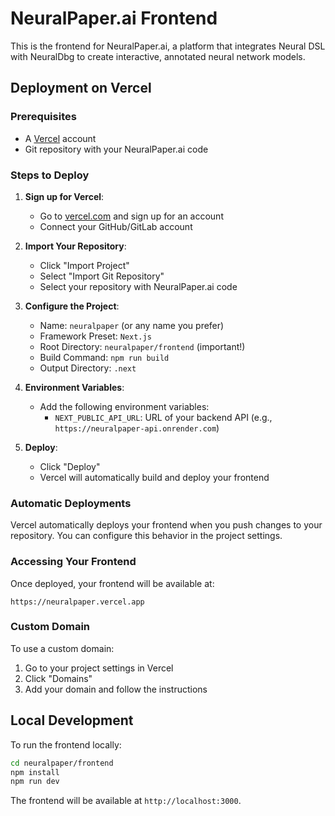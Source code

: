 # NeuralPaper.ai Frontend

This is the frontend for NeuralPaper.ai, a platform that integrates Neural DSL with NeuralDbg to create interactive, annotated neural network models.

## Deployment on Vercel

### Prerequisites

- A [Vercel](https://vercel.com) account
- Git repository with your NeuralPaper.ai code

### Steps to Deploy

1. **Sign up for Vercel**:
   - Go to [vercel.com](https://vercel.com) and sign up for an account
   - Connect your GitHub/GitLab account

2. **Import Your Repository**:
   - Click "Import Project"
   - Select "Import Git Repository"
   - Select your repository with NeuralPaper.ai code

3. **Configure the Project**:
   - Name: `neuralpaper` (or any name you prefer)
   - Framework Preset: `Next.js`
   - Root Directory: `neuralpaper/frontend` (important!)
   - Build Command: `npm run build`
   - Output Directory: `.next`

4. **Environment Variables**:
   - Add the following environment variables:
     - `NEXT_PUBLIC_API_URL`: URL of your backend API (e.g., `https://neuralpaper-api.onrender.com`)

5. **Deploy**:
   - Click "Deploy"
   - Vercel will automatically build and deploy your frontend

### Automatic Deployments

Vercel automatically deploys your frontend when you push changes to your repository. You can configure this behavior in the project settings.

### Accessing Your Frontend

Once deployed, your frontend will be available at:
```
https://neuralpaper.vercel.app
```

### Custom Domain

To use a custom domain:
1. Go to your project settings in Vercel
2. Click "Domains"
3. Add your domain and follow the instructions

## Local Development

To run the frontend locally:

```bash
cd neuralpaper/frontend
npm install
npm run dev
```

The frontend will be available at `http://localhost:3000`.
